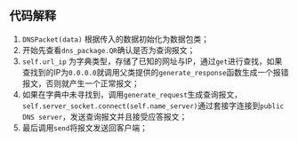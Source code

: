 ## 代码解释
1. `DNSPacket(data)` 根据传入的数据初始化为数据包类；
2. 开始先查看`dns_package.QR`确认是否为查询报文；
3. `self.url_ip` 为字典类型，存储了已知的网址与IP，通过`get`进行查找，如果查找到的IP为`0.0.0.0`就调用父类提供的`generate_response`函数生成一个报错报文，否则就产生一个正常报文；
4. 如果在字典中未寻找到，调用`generate_request`生成查询报文，`self.server_socket.connect(self.name_server)`通过套接字连接到`public DNS server`，发送查询报文并且接受应答报文；
5. 最后调用`send`将报文发送回客户端；